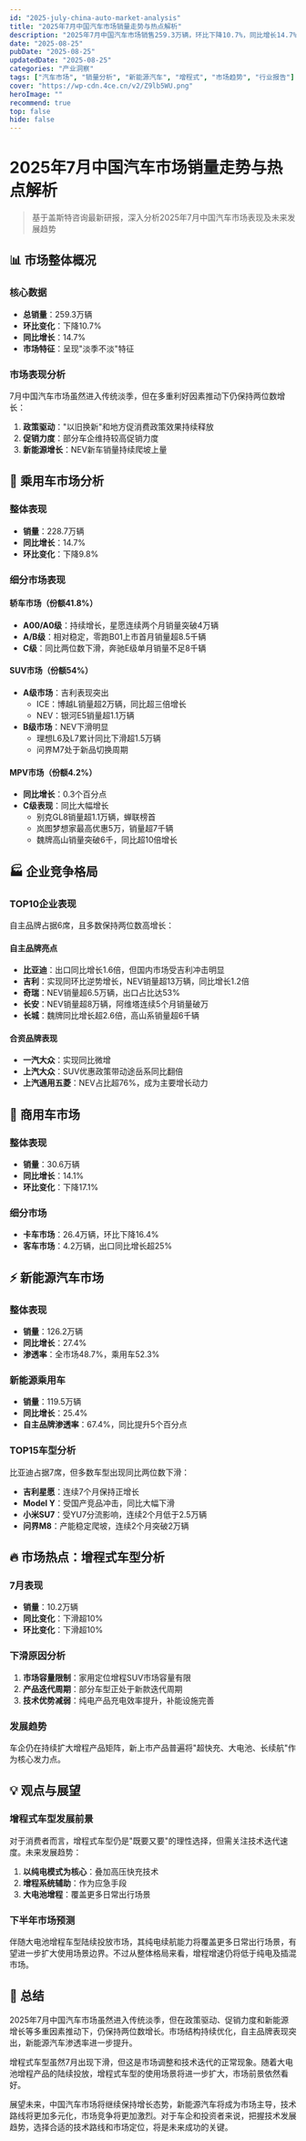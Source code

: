 ```yaml
---
id: "2025-july-china-auto-market-analysis"
title: "2025年7月中国汽车市场销量走势与热点解析"
description: "2025年7月中国汽车市场销售259.3万辆，环比下降10.7%，同比增长14.7%。本文深入分析市场走势、细分市场表现及增程式车型发展趋势。"
date: "2025-08-25"
pubDate: "2025-08-25"
updatedDate: "2025-08-25"
categories: "产业洞察"
tags: ["汽车市场", "销量分析", "新能源汽车", "增程式", "市场趋势", "行业报告"]
cover: "https://wp-cdn.4ce.cn/v2/Z9lb5WU.png"
heroImage: ""
recommend: true
top: false
hide: false
---
```


# 2025年7月中国汽车市场销量走势与热点解析

> 基于盖斯特咨询最新研报，深入分析2025年7月中国汽车市场表现及未来发展趋势

## 📊 市场整体概况

### 核心数据
- **总销量**：259.3万辆
- **环比变化**：下降10.7%
- **同比增长**：14.7%
- **市场特征**：呈现"淡季不淡"特征

### 市场表现分析
7月中国汽车市场虽然进入传统淡季，但在多重利好因素推动下仍保持两位数增长：

1. **政策驱动**："以旧换新"和地方促消费政策效果持续释放
2. **促销力度**：部分车企维持较高促销力度
3. **新能源增长**：NEV新车销量持续爬坡上量

## 🚗 乘用车市场分析

### 整体表现
- **销量**：228.7万辆
- **同比增长**：14.7%
- **环比变化**：下降9.8%

### 细分市场表现

#### 轿车市场（份额41.8%）
- **A00/A0级**：持续增长，星愿连续两个月销量突破4万辆
- **A/B级**：相对稳定，零跑B01上市首月销量超8.5千辆
- **C级**：同比两位数下滑，奔驰E级单月销量不足8千辆

#### SUV市场（份额54%）
- **A级市场**：吉利表现突出
  - ICE：博越L销量超2万辆，同比超三倍增长
  - NEV：银河E5销量超1.1万辆
- **B级市场**：NEV下滑明显
  - 理想L6及L7累计同比下滑超1.5万辆
  - 问界M7处于新品切换周期

#### MPV市场（份额4.2%）
- **同比增长**：0.3个百分点
- **C级表现**：同比大幅增长
  - 别克GL8销量超1.1万辆，蝉联榜首
  - 岚图梦想家最高优惠5万，销量超7千辆
  - 魏牌高山销量突破6千，同比超10倍增长

## 🏭 企业竞争格局

### TOP10企业表现
自主品牌占据6席，且多数保持两位数高增长：

#### 自主品牌亮点
- **比亚迪**：出口同比增长1.6倍，但国内市场受吉利冲击明显
- **吉利**：实现同环比逆势增长，NEV销量超13万辆，同比增长1.2倍
- **奇瑞**：NEV销量超6.5万辆，出口占比达53%
- **长安**：NEV销量超8万辆，阿维塔连续5个月销量破万
- **长城**：魏牌同比增长超2.6倍，高山系销量超6千辆

#### 合资品牌表现
- **一汽大众**：实现同比微增
- **上汽大众**：SUV优惠政策带动途岳系同比翻倍
- **上汽通用五菱**：NEV占比超76%，成为主要增长动力

## 🚛 商用车市场

### 整体表现
- **销量**：30.6万辆
- **同比增长**：14.1%
- **环比变化**：下降17.1%

### 细分市场
- **卡车市场**：26.4万辆，环比下降16.4%
- **客车市场**：4.2万辆，出口同比增长超25%

## ⚡ 新能源汽车市场

### 整体表现
- **销量**：126.2万辆
- **同比增长**：27.4%
- **渗透率**：全市场48.7%，乘用车52.3%

### 新能源乘用车
- **销量**：119.5万辆
- **同比增长**：25.4%
- **自主品牌渗透率**：67.4%，同比提升5个百分点

### TOP15车型分析
比亚迪占据7席，但多数车型出现同比两位数下滑：
- **吉利星愿**：连续7个月保持正增长
- **Model Y**：受国产竞品冲击，同比大幅下滑
- **小米SU7**：受YU7分流影响，连续2个月低于2.5万辆
- **问界M8**：产能稳定爬坡，连续2个月突破2万辆

## 🔥 市场热点：增程式车型分析

### 7月表现
- **销量**：10.2万辆
- **同比变化**：下滑超10%
- **环比变化**：下滑超10%

### 下滑原因分析
1. **市场容量限制**：家用定位增程SUV市场容量有限
2. **产品迭代周期**：部分车型正处于新款迭代周期
3. **技术优势减弱**：纯电产品充电效率提升，补能设施完善

### 发展趋势
车企仍在持续扩大增程产品矩阵，新上市产品普遍将"超快充、大电池、长续航"作为核心发力点。

## 💡 观点与展望

### 增程式车型发展前景
对于消费者而言，增程式车型仍是"既要又要"的理性选择，但需关注技术迭代速度。未来发展趋势：

1. **以纯电模式为核心**：叠加高压快充技术
2. **增程系统辅助**：作为应急手段
3. **大电池增程**：覆盖更多日常出行场景

### 下半年市场预测
伴随大电池增程车型陆续投放市场，其纯电续航能力将覆盖更多日常出行场景，有望进一步扩大使用场景边界。不过从整体格局来看，增程增速仍将低于纯电及插混市场。



## 📝 总结

2025年7月中国汽车市场虽然进入传统淡季，但在政策驱动、促销力度和新能源增长等多重因素推动下，仍保持两位数增长。市场结构持续优化，自主品牌表现突出，新能源汽车渗透率进一步提升。

增程式车型虽然7月出现下滑，但这是市场调整和技术迭代的正常现象。随着大电池增程产品的陆续投放，增程式车型的使用场景将进一步扩大，市场前景依然看好。

展望未来，中国汽车市场将继续保持增长态势，新能源汽车将成为市场主导，技术路线将更加多元化，市场竞争将更加激烈。对于车企和投资者来说，把握技术发展趋势，选择合适的技术路线和市场定位，将是未来成功的关键。
